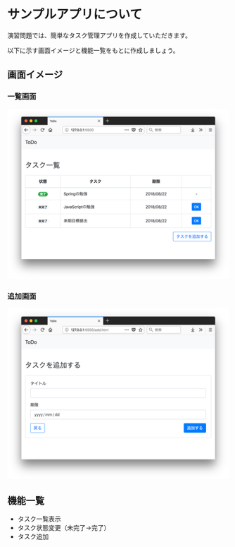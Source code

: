 # サンプルアプリについて

演習問題では、簡単なタスク管理アプリを作成していただきます。

以下に示す画面イメージと機能一覧をもとに作成しましょう。

## 画面イメージ

### 一覧画面

![STS Practice app](../assets/sts-practice-app-1.png)

### 追加画面

![STS Practice app](../assets/sts-practice-app-2.png)

## 機能一覧

* タスク一覧表示
* タスク状態変更（未完了→完了）
* タスク追加

